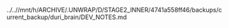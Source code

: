 ../..//mnt/h/ARCHIVE/.UNWRAP/D/STAGE2_INNER/4741a558ff46/backups/current_backup/duri_brain/DEV_NOTES.md